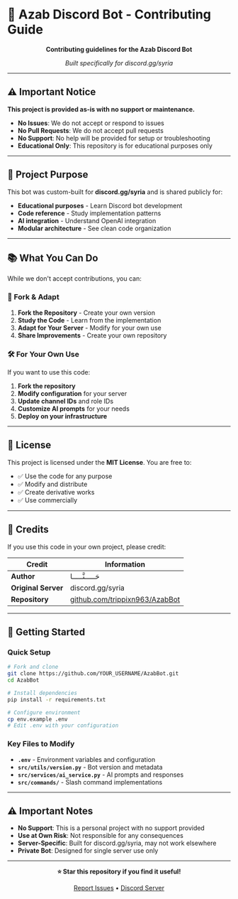 # 🤝 Azab Discord Bot - Contributing Guide

<div align="center">

**Contributing guidelines for the Azab Discord Bot**

*Built specifically for discord.gg/syria*

</div>

---

## ⚠️ Important Notice

**This project is provided as-is with no support or maintenance.**

- **No Issues**: We do not accept or respond to issues
- **No Pull Requests**: We do not accept pull requests
- **No Support**: No help will be provided for setup or troubleshooting
- **Educational Only**: This repository is for educational purposes only

---

## 🎯 Project Purpose

This bot was custom-built for **discord.gg/syria** and is shared publicly for:
- **Educational purposes** - Learn Discord bot development
- **Code reference** - Study implementation patterns
- **AI integration** - Understand OpenAI integration
- **Modular architecture** - See clean code organization

---

## 📚 What You Can Do

While we don't accept contributions, you can:

### 🔄 Fork & Adapt
1. **Fork the Repository** - Create your own version
2. **Study the Code** - Learn from the implementation
3. **Adapt for Your Server** - Modify for your own use
4. **Share Improvements** - Create your own repository

### 🛠️ For Your Own Use

If you want to use this code:

1. **Fork the repository**
2. **Modify configuration** for your server
3. **Update channel IDs** and role IDs
4. **Customize AI prompts** for your needs
5. **Deploy on your infrastructure**

---

## 📄 License

This project is licensed under the **MIT License**. You are free to:
- ✅ Use the code for any purpose
- ✅ Modify and distribute
- ✅ Create derivative works
- ✅ Use commercially

---

## 🙏 Credits

If you use this code in your own project, please credit:

| Credit | Information |
|--------|-------------|
| **Author** | حَـــــنَّـــــا |
| **Original Server** | discord.gg/syria |
| **Repository** | [github.com/trippixn963/AzabBot](https://github.com/trippixn963/AzabBot) |

---

## 🚀 Getting Started

### Quick Setup
```bash
# Fork and clone
git clone https://github.com/YOUR_USERNAME/AzabBot.git
cd AzabBot

# Install dependencies
pip install -r requirements.txt

# Configure environment
cp env.example .env
# Edit .env with your configuration
```

### Key Files to Modify
- **`.env`** - Environment variables and configuration
- **`src/utils/version.py`** - Bot version and metadata
- **`src/services/ai_service.py`** - AI prompts and responses
- **`src/commands/`** - Slash command implementations

---

## ⚠️ Important Notes

- **No Support**: This is a personal project with no support provided
- **Use at Own Risk**: Not responsible for any consequences
- **Server-Specific**: Built for discord.gg/syria, may not work elsewhere
- **Private Bot**: Designed for single server use only

---

<div align="center">

**⭐ Star this repository if you find it useful!**

[Report Issues](https://github.com/trippixn963/AzabBot/issues) • [Discord Server](https://discord.gg/syria)

</div>
